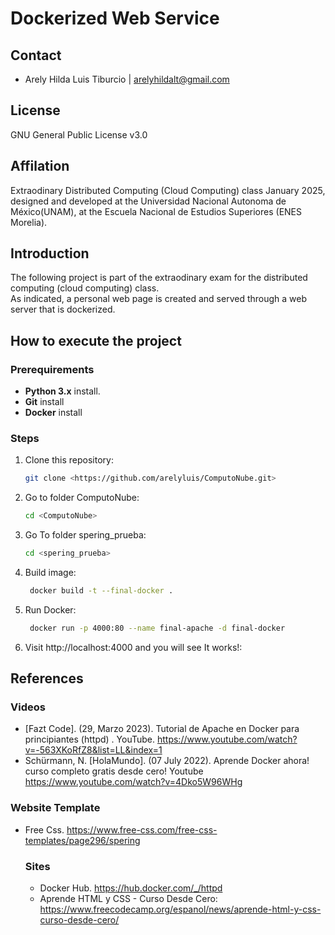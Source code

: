 # Dockerized Web Service

##  Contact
* Arely Hilda Luis Tiburcio | arelyhildalt@gmail.com

## License
GNU General Public License v3.0
## Affilation
Extraodinary Distributed Computing (Cloud Computing) class January 2025, designed and developed at the Universidad Nacional Autonoma de México(UNAM), at the Escuela Nacional de Estudios Superiores (ENES Morelia). 

## Introduction

The following project is part of the extraodinary exam for the distributed computing (cloud computing) class.  
As indicated, a personal web page is created and served through a web server that is dockerized.


## How to execute the project

### Prerequirements
- **Python 3.x** install.
- **Git** install
- **Docker** install

### Steps
1. Clone this repository:
   ```bash
   git clone <https://github.com/arelyluis/ComputoNube.git>
   ```
2. Go to folder ComputoNube:
   ```bash
   cd <ComputoNube>
   ```
3. Go To folder spering_prueba:
   ```bash
   cd <spering_prueba>
   ```
4. Build image:
   ```bash
    docker build -t --final-docker .
   ```

5. Run Docker:
   ```bash
    docker run -p 4000:80 --name final-apache -d final-docker
   ```
6. Visit http://localhost:4000⁠ and you will see It works!:
   
## References

### Videos
- [Fazt Code]. (29, Marzo 2023). Tutorial de Apache en Docker para principiantes (httpd) . YouTube. https://www.youtube.com/watch?v=-563XKoRfZ8&list=LL&index=1
- Schürmann, N. [HolaMundo]. (07 July 2022). Aprende Docker ahora! curso completo gratis desde cero! Youtube https://www.youtube.com/watch?v=4Dko5W96WHg

### Website Template

- Free Css. https://www.free-css.com/free-css-templates/page296/spering

  ### Sites

  - Docker Hub. https://hub.docker.com/_/httpd
  - Aprende HTML y CSS - Curso Desde Cero: https://www.freecodecamp.org/espanol/news/aprende-html-y-css-curso-desde-cero/
    


